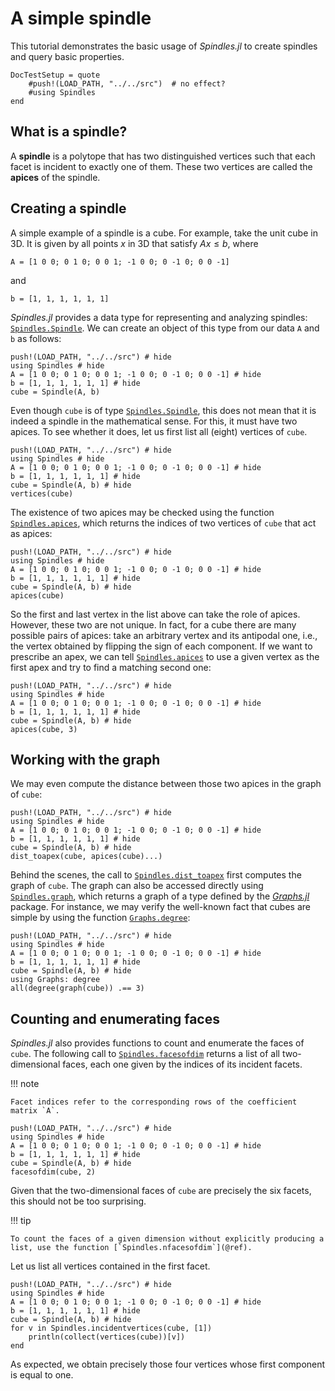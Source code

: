 # A simple spindle

This tutorial demonstrates the basic usage of *Spindles.jl* to create spindles and query basic properties.

```@meta
DocTestSetup = quote
    #push!(LOAD_PATH, "../../src")  # no effect?
    #using Spindles
end
```
## What is a spindle?
A **spindle** is a polytope that has two distinguished vertices such that each facet is incident to exactly one of them. These two vertices are called the **apices** of the spindle.

## Creating a spindle
A simple example of a spindle is a cube. For example, take the unit cube in 3D. It is given by all points $x$ in 3D that satisfy $Ax \le b$, where
```@example
A = [1 0 0; 0 1 0; 0 0 1; -1 0 0; 0 -1 0; 0 0 -1]
```
and
```@example
b = [1, 1, 1, 1, 1, 1]
```

*Spindles.jl* provides a data type for representing and analyzing spindles: [`Spindles.Spindle`](@ref). We can create an object of this type from our data `A` and `b` as follows:
```@example
push!(LOAD_PATH, "../../src") # hide
using Spindles # hide
A = [1 0 0; 0 1 0; 0 0 1; -1 0 0; 0 -1 0; 0 0 -1] # hide
b = [1, 1, 1, 1, 1, 1] # hide
cube = Spindle(A, b)
```

Even though `cube` is of type [`Spindles.Spindle`](@ref), this does not mean that it is indeed a spindle in the mathematical sense. For this, it must have two apices. To see whether it does, let us first list all (eight) vertices of `cube`.

```@example
push!(LOAD_PATH, "../../src") # hide
using Spindles # hide
A = [1 0 0; 0 1 0; 0 0 1; -1 0 0; 0 -1 0; 0 0 -1] # hide
b = [1, 1, 1, 1, 1, 1] # hide
cube = Spindle(A, b) # hide
vertices(cube)
```

The existence of two apices may be checked using the function [`Spindles.apices`](@ref), which returns the indices of two vertices of `cube` that act as apices:

```@example
push!(LOAD_PATH, "../../src") # hide
using Spindles # hide
A = [1 0 0; 0 1 0; 0 0 1; -1 0 0; 0 -1 0; 0 0 -1] # hide
b = [1, 1, 1, 1, 1, 1] # hide
cube = Spindle(A, b) # hide
apices(cube)
```

So the first and last vertex in the list above can take the role of apices. However, these two are not unique. In fact, for a cube there are many possible pairs of apices: take an arbitrary vertex and its antipodal one, i.e., the vertex obtained by flipping the sign of each component. If we want to prescribe an apex, we can tell [`Spindles.apices`](@ref) to use a given vertex as the first apex and try to find a matching second one:

```@example
push!(LOAD_PATH, "../../src") # hide
using Spindles # hide
A = [1 0 0; 0 1 0; 0 0 1; -1 0 0; 0 -1 0; 0 0 -1] # hide
b = [1, 1, 1, 1, 1, 1] # hide
cube = Spindle(A, b) # hide
apices(cube, 3)
```

## Working with the graph
We may even compute the distance between those two apices in the graph of `cube`:

```@example
push!(LOAD_PATH, "../../src") # hide
using Spindles # hide
A = [1 0 0; 0 1 0; 0 0 1; -1 0 0; 0 -1 0; 0 0 -1] # hide
b = [1, 1, 1, 1, 1, 1] # hide
cube = Spindle(A, b) # hide
dist_toapex(cube, apices(cube)...)
```

Behind the scenes, the call to [`Spindles.dist_toapex`](@ref) first computes the graph of `cube`. The graph can also be accessed directly using [`Spindles.graph`](@ref), which returns a graph of a type defined by the [*Graphs.jl*](https://juliagraphs.org/Graphs.jl/) package. 
For instance, we may verify the well-known fact that cubes are simple by using the function [`Graphs.degree`](https://juliagraphs.org/Graphs.jl/stable/core_functions/core/#Graphs.degree):

```@example
push!(LOAD_PATH, "../../src") # hide
using Spindles # hide
A = [1 0 0; 0 1 0; 0 0 1; -1 0 0; 0 -1 0; 0 0 -1] # hide
b = [1, 1, 1, 1, 1, 1] # hide
cube = Spindle(A, b) # hide
using Graphs: degree
all(degree(graph(cube)) .== 3)
```

## Counting and enumerating faces
*Spindles.jl* also provides functions to count and enumerate the faces of `cube`. The following call to [`Spindles.facesofdim`](@ref) returns a list of all two-dimensional faces, each one given by the indices of its incident facets.

!!! note

    Facet indices refer to the corresponding rows of the coefficient matrix `A`. 

```@example
push!(LOAD_PATH, "../../src") # hide
using Spindles # hide
A = [1 0 0; 0 1 0; 0 0 1; -1 0 0; 0 -1 0; 0 0 -1] # hide
b = [1, 1, 1, 1, 1, 1] # hide
cube = Spindle(A, b) # hide
facesofdim(cube, 2)
```

Given that the two-dimensional faces of `cube` are precisely the six facets, this should not be too surprising. 

!!! tip

    To count the faces of a given dimension without explicitly producing a list, use the function [`Spindles.nfacesofdim`](@ref).

Let us list all vertices contained in the first facet.

```@example
push!(LOAD_PATH, "../../src") # hide
using Spindles # hide
A = [1 0 0; 0 1 0; 0 0 1; -1 0 0; 0 -1 0; 0 0 -1] # hide
b = [1, 1, 1, 1, 1, 1] # hide
cube = Spindle(A, b) # hide
for v in Spindles.incidentvertices(cube, [1])
    println(collect(vertices(cube))[v])
end
```

As expected, we obtain precisely those four vertices whose first component is equal to one.
